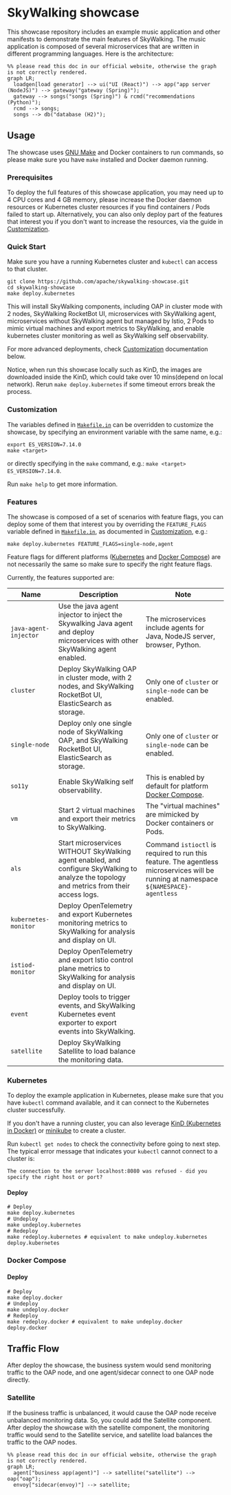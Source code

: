 # SkyWalking showcase

This showcase repository includes an example music application and other manifests to demonstrate the main features of
SkyWalking. The music application is composed of several microservices that are written in different programming
languages. Here is the architecture:

```mermaid
%% please read this doc in our official website, otherwise the graph is not correctly rendered. 
graph LR;
  loadgen[load generator] --> ui("UI (React)") --> app("app server (NodeJS)") --> gateway("gateway (Spring)");
  gateway --> songs("songs (Spring)") & rcmd("recommendations (Python)");
  rcmd --> songs;
  songs --> db("database (H2)");
```

## Usage

The showcase uses [GNU Make](https://www.gnu.org/software/make/) and Docker containers to run commands, so please make
sure you have `make` installed and Docker daemon running.

### Prerequisites

To deploy the full features of this showcase application, you may need up to 4 CPU cores and 4 GB memory, please
increase the Docker daemon resources or Kubernetes cluster resources if you find containers / Pods failed to start up.
Alternatively, you can also only deploy part of the features that interest you if you don't want to increase the
resources, via the guide in [Customization](#customization).

### Quick Start

Make sure you have a running Kubernetes cluster and `kubectl` can access to that cluster.

```shell
git clone https://github.com/apache/skywalking-showcase.git
cd skywalking-showcase
make deploy.kubernetes
```

This will install SkyWalking components, including OAP in cluster mode with 2 nodes, SkyWalking RocketBot UI,
microservices with SkyWalking agent, microservices without SkyWalking agent but managed by Istio, 
2 Pods to mimic virtual machines and export metrics to SkyWalking, and enable kubernetes cluster monitoring as well as 
SkyWalking self observability.

For more advanced deployments, check [Customization](#customization) documentation below.

Notice, when run this showcase locally such as KinD, the images are downloaded inside the KinD, which could take over 10 mins(depend on local network).
Rerun `make deploy.kubernetes` if some timeout errors break the process.

### Customization

The variables defined in [`Makefile.in`](../Makefile.in) can be overridden to customize the showcase, by specifying an
environment variable with the same name, e.g.:

```shell
export ES_VERSION=7.14.0
make <target>
```

or directly specifying in the `make` command, e.g.: `make <target> ES_VERSION=7.14.0`.

Run `make help` to get more information.

### Features

The showcase is composed of a set of scenarios with feature flags, you can deploy some of them that interest you by
overriding the `FEATURE_FLAGS` variable defined in [`Makefile.in`](../Makefile.in), as documented
in [Customization](#customization), e.g.:

```shell
make deploy.kubernetes FEATURE_FLAGS=single-node,agent
```

Feature flags for different platforms ([Kubernetes](#kubernetes) and [Docker Compose](#docker-compose)) are not
necessarily the same so make sure to specify the right feature flags.

Currently, the features supported are:

| Name          | Description | Note |
| -----------   | ----------- | ----------- |
| `java-agent-injector`       | Use the java agent injector to inject the Skywalking Java agent and deploy microservices with other SkyWalking agent enabled. | The microservices include agents for Java, NodeJS server, browser, Python. |
| `cluster`     | Deploy SkyWalking OAP in cluster mode, with 2 nodes, and SkyWalking RocketBot UI, ElasticSearch as storage. | Only one of `cluster` or `single-node` can be enabled. |
| `single-node` | Deploy only one single node of SkyWalking OAP, and SkyWalking RocketBot UI, ElasticSearch as storage. | Only one of `cluster` or `single-node` can be enabled. |
| `so11y`       | Enable SkyWalking self observability. | This is enabled by default for platform [Docker Compose](#docker-compose). |
| `vm`          | Start 2 virtual machines and export their metrics to SkyWalking. | The "virtual machines" are mimicked by Docker containers or Pods. |
| `als`         | Start microservices WITHOUT SkyWalking agent enabled, and configure SkyWalking to analyze the topology and metrics from their access logs. | Command `istioctl` is required to run this feature. The agentless microservices will be running at namespace `${NAMESPACE}-agentless` |
| `kubernetes-monitor` | Deploy OpenTelemetry and export Kubernetes monitoring metrics to SkyWalking for analysis and display on UI. | |
| `istiod-monitor`     | Deploy OpenTelemetry and export Istio control plane metrics to SkyWalking for analysis and display on UI. | |
| `event`       | Deploy tools to trigger events, and SkyWalking Kubernetes event exporter to export events into SkyWalking. | |
| `satellite`   | Deploy SkyWalking Satellite to load balance the monitoring data.| |

### Kubernetes

To deploy the example application in Kubernetes, please make sure that you have `kubectl` command available, and it can
connect to the Kubernetes cluster successfully.

If you don't have a running cluster, you can also leverage [KinD (Kubernetes in Docker)](https://kind.sigs.k8s.io)
or [minikube](https://minikube.sigs.k8s.io) to create a cluster.

Run `kubectl get nodes` to check the connectivity before going to next step. The typical error message that indicates
your `kubectl` cannot connect to a cluster is:

```text
The connection to the server localhost:8080 was refused - did you specify the right host or port?
```

#### Deploy

```shell
# Deploy
make deploy.kubernetes
# Undeploy
make undeploy.kubernetes
# Redeploy
make redeploy.kubernetes # equivalent to make undeploy.kubernetes deploy.kubernetes
```

### Docker Compose

#### Deploy

```shell
# Deploy
make deploy.docker
# Undeploy
make undeploy.docker
# Redeploy
make redeploy.docker # equivalent to make undeploy.docker deploy.docker
```

## Traffic Flow

After deploy the showcase, the business system would send monitoring traffic to the OAP node, and one agent/sidecar connect to one OAP node directly.

### Satellite
If the business traffic is unbalanced, it would cause the OAP node receive unbalanced monitoring data. So, you could add the Satellite component.
After deploy the showcase with the satellite component, the monitoring traffic would send to the Satellite service, and satellite
load balances the traffic to the OAP nodes.

```mermaid
%% please read this doc in our official website, otherwise the graph is not correctly rendered. 
graph LR;
  agent["business app(agent)"] --> satellite("satellite") --> oap("oap");
  envoy["sidecar(envoy)"] --> satellite;
```